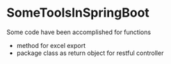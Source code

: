 # SomeToolsInSpringBoot

Some code have been accomplished for functions
- method for excel export
- package class as return object for restful controller
